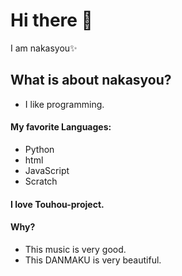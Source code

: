 # Hi there 👋
I am nakasyou✨
## What is about nakasyou?
- I like programming.
#### My favorite Languages:
- Python
- html
- JavaScript
- Scratch  
  
#### I love Touhou-project.
#### Why?
- This music is very good.
- This DANMAKU is very beautiful.
<!--
**nakasyou/nakasyou** is a ✨ _special_ ✨ repository because its `README.md` (this file) appears on your GitHub profile.

Here are some ideas to get you started:

- 🔭 I’m currently working on ...
- 🌱 I’m currently learning ...
- 👯 I’m looking to collaborate on ...
- 🤔 I’m looking for help with ...
- 💬 Ask me about ...
- 📫 How to reach me: ...
- 😄 Pronouns: ...
- ⚡ Fun fact: ...
-->
